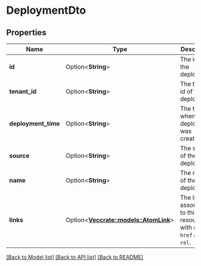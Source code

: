# DeploymentDto

## Properties

Name | Type | Description | Notes
------------ | ------------- | ------------- | -------------
**id** | Option<**String**> | The id of the deployment. | [optional]
**tenant_id** | Option<**String**> | The tenant id of the deployment. | [optional]
**deployment_time** | Option<**String**> | The time when the deployment was created. | [optional]
**source** | Option<**String**> | The source of the deployment. | [optional]
**name** | Option<**String**> | The name of the deployment. | [optional]
**links** | Option<[**Vec<crate::models::AtomLink>**](AtomLink.md)> | The links associated to this resource, with `method`, `href` and `rel`. | [optional]

[[Back to Model list]](../README.md#documentation-for-models) [[Back to API list]](../README.md#documentation-for-api-endpoints) [[Back to README]](../README.md)


